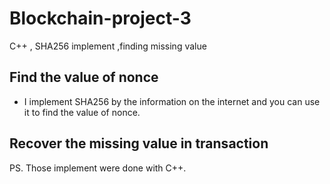 # Blockchain-project-3
C++ , SHA256 implement ,finding missing value
## Find the value of nonce 
* I implement SHA256 by the information on the internet and you can use it to find the value of nonce.

## Recover the missing value in transaction 

PS. Those implement were done with C++.
